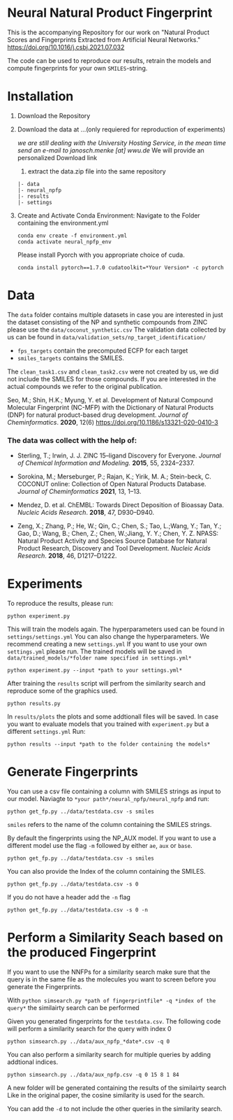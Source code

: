 # Neural Natural Product Fingerprint

This is the accompanying Repository for our work on "Natural Product Scores and Fingerprints Extracted from Artificial Neural Networks." https://doi.org/10.1016/j.csbj.2021.07.032

The code can be used to reproduce our results, retrain the models and compute fingerprints for your own `SMILES`-string.

# Installation

1. Download the Repository
1. Download the data at ...(only requiered for reproduction of experiments) 

   *we are still dealing with the University Hosting Service, in the mean time send an e-mail to janosch.menke [at] wwu.de* We will provide an personalized Download link
   1. extract the data.zip file into the same repository
     ```
    |- data
    |- neural_npfp
    |- results
    |- settings
    ```

1. Create and Activate Conda Environment:
    Navigate to the Folder containing the environment.yml
    ```
    conda env create -f environment.yml
    conda activate neural_npfp_env
    ```   
    Please install Pyorch with you appropriate choice of cuda.
    ```
    conda install pytorch==1.7.0 cudatoolkit=*Your Version* -c pytorch
    ```
# Data    

The `data` folder contains multiple datasets in case you are interested in just the dataset consisting of the NP and synthetic compounds from ZINC please use the `data/coconut_synthetic.csv` 
The validation data collected by us can be found in `data/validation_sets/np_target_identification/`
* `fps_targets` contain the precomputed ECFP for each target
* `smiles_targets` contains the SMILES.

The `clean_task1.csv` and `clean_task2.csv` were not created by us, we did not include the SMILES for those compounds. If you are interested in the actual compounds we refer to the original publication.

Seo, M.; Shin, H.K.; Myung, Y. et al. Development of Natural Compound Molecular Fingerprint (NC-MFP) with the Dictionary of Natural Products (DNP) for natural product-based drug development. _Journal of Cheminformatics_. **2020**, 12(6) https://doi.org/10.1186/s13321-020-0410-3


### The data was collect with the help of:

* Sterling, T.; Irwin, J. J. ZINC 15–ligand Discovery for Everyone. _Journal of Chemical Information and Modeling._ **2015**, 55, 2324–2337.

* Sorokina, M.; Merseburger, P.; Rajan, K.; Yirik, M. A.; Stein-beck, C. COCONUT online: Collection of Open Natural Products Database. _Journal of Cheminformatics_ **2021**, 13, 1–13.

* Mendez,  D.  et  al.  ChEMBL:  Towards  Direct  Deposition  of Bioassay Data. _Nucleic Acids Research_. **2018**, 47, D930–D940.

* Zeng,  X.;  Zhang,  P.;  He,  W.;  Qin,  C.;  Chen,  S.;  Tao,  L.;Wang, Y.;  Tan, Y.;  Gao, D.;  Wang, B.;  Chen, Z.;  Chen, W.;Jiang, Y. Y.; Chen, Y. Z. NPASS: Natural Product Activity and Species Source Database for Natural Product Research, Discovery and Tool Development. _Nucleic Acids Research_. **2018**, 46, D1217–D1222.

# Experiments

To reproduce the results, please run:

```
python experiment.py
```
This will train the models again. The hyperparameters used can be found in `settings/settings.yml`
You can also change the hyperparameters. We recommend creating a new `settings.yml`
If you want to use your own `settings.yml` please run.
The trained models will be saved in `data/trained_models/*folder name specified in settings.yml*`

```
python experiment.py --input *path to your settings.yml*
```
After training the `results` script will perfrom the similarity search and reproduce some of the graphics used.
```
python results.py
```
In `results/plots` the plots and some addtionall files will be saved.
In case you want to evaluate models that you trained with `experiment.py` but a different `settings.yml`
Run:
```
python results --input *path to the folder containing the models*
```
    
# Generate Fingerprints
You can use a csv file containing a column with SMILES strings as input to our model.
Naviagte to `*your path*/neural_npfp/neural_npfp` and run:

```
python get_fp.py ../data/testdata.csv -s smiles
```
`smiles` refers to the name of the column containing the SMILES strings.

By default the fingerprints using the NP_AUX model. If you want to use a different model use the flag `-m` followed by either `ae`, `aux` or `base`.

```
python get_fp.py ../data/testdata.csv -s smiles
```

You can also provide the Index of the column containing the SMILES. 
```
python get_fp.py ../data/testdata.csv -s 0
```
If you do not have a header add the `-n` flag

```
python get_fp.py ../data/testdata.csv -s 0 -n
```
# Perform a Similarity Seach based on the produced Fingerprint
If you want to use the NNFPs for a similarity search make sure that the query is in the same file as the molecules you want to screen before you generate the Fingerprints.

With `python simsearch.py *path of fingerprintfile* -q *index of the query*` the similairty search can be performed

Given you generated fingerprints for the `testdata.csv`. The following code will perform a similarity search for the query with index 0 

```
python simsearch.py ../data/aux_npfp_*date*.csv -q 0
```
You can also perform a similarity search for multiple queries by adding addtional indices.

```
python simsearch.py ../data/aux_npfp.csv -q 0 15 8 1 84
```
A new folder will be generated containing the results of the similairty search
Like in the original paper, the cosine similarity is used for the search.

You can add the `-d` to not include the other queries in the similarity search.

